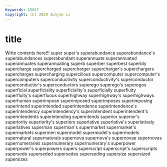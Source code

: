 ```yaml
---
Keywords: 15657
Copyright: (C) 2020 Junjie Li
---
```


# title

Write contents here!!!
super 
super's 
superabundance 
superabundance's 
superabundances 
superabundant
superannuate 
superannuated 
superannuates 
superannuating 
superb 
superber 
superbest 
superbly 
supercharge 
supercharged
supercharger 
supercharger's 
superchargers 
supercharges 
supercharging 
supercilious 
supercomputer 
supercomputer's 
supercomputers 
superconductivity
superconductivity's 
superconductor 
superconductor's 
superconductors 
superego 
superego's 
superegos 
superficial 
superficiality 
superficiality's
superficially 
superfluity 
superfluity's 
superfluous 
superhighway 
superhighway's 
superhighways 
superhuman 
superimpose 
superimposed
superimposes 
superimposing 
superintend 
superintended 
superintendence 
superintendence's 
superintendency 
superintendency's 
superintendent 
superintendent's
superintendents 
superintending 
superintends 
superior 
superior's 
superiority 
superiority's 
superiors 
superlative 
superlative's
superlatively 
superlatives 
superman 
superman's 
supermarket 
supermarket's 
supermarkets 
supermen 
supermodel 
supermodel's
supermodels 
supernatural 
supernaturals 
supernova 
supernova's 
supernovae 
supernovas 
supernumeraries 
supernumerary 
supernumerary's
superpower 
superpower's 
superpowers 
supers 
superscript 
superscript's 
superscripts 
supersede 
superseded 
supersedes
superseding 
supersize 
supersized 
supersizes 
